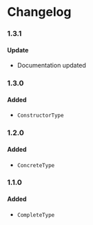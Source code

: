 # Changelog

### 1.3.1

#### Update

- Documentation updated

### 1.3.0

#### Added

- `ConstructorType`

### 1.2.0

#### Added

- `ConcreteType`

### 1.1.0

#### Added

- `CompleteType`
